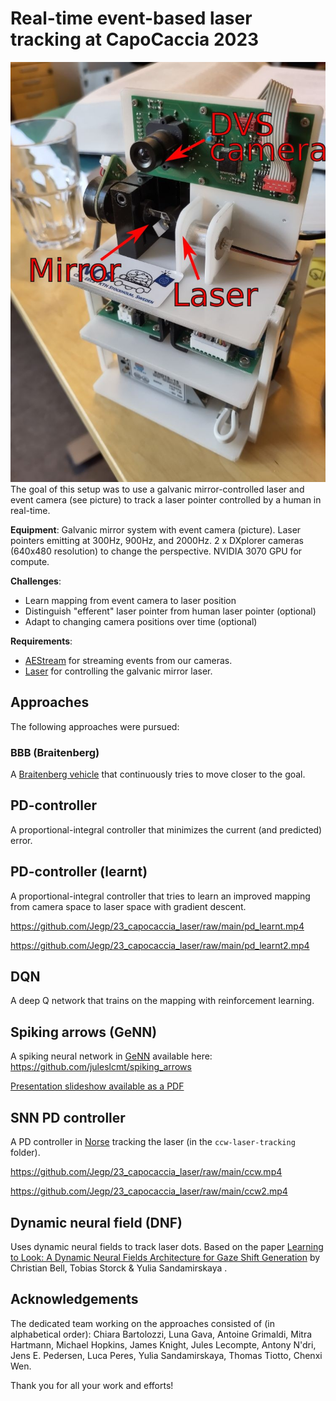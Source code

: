 # Real-time event-based laser tracking at CapoCaccia 2023
![](Laser.jpg)
The goal of this setup was to use a galvanic mirror-controlled laser and event camera (see picture) to track a laser pointer controlled by a human in real-time.

**Equipment**: Galvanic mirror system with event camera (picture). Laser pointers emitting at 300Hz, 900Hz, and 2000Hz. 2 x DXplorer cameras (640x480 resolution) to change the perspective. NVIDIA 3070 GPU for compute.

**Challenges**:
* Learn mapping from event camera to laser position
* Distinguish "efferent" laser pointer from human laser pointer (optional)
* Adapt to changing camera positions over time (optional)

**Requirements**:
* [AEStream](https://github.com/aestream/aestream) for streaming events from our cameras.
* [Laser](https://github.com/ncskth/laser) for controlling the galvanic mirror laser.

## Approaches
The following approaches were pursued:

### BBB (Braitenberg)
A [Braitenberg vehicle](https://en.wikipedia.org/wiki/Braitenberg_vehicle) that continuously tries to move closer to the goal.

## PD-controller
A proportional-integral controller that minimizes the current (and predicted) error.

## PD-controller (learnt)
A proportional-integral controller that tries to learn an improved mapping from camera space to laser space with gradient descent.

https://github.com/Jegp/23_capocaccia_laser/raw/main/pd_learnt.mp4

https://github.com/Jegp/23_capocaccia_laser/raw/main/pd_learnt2.mp4

## DQN
A deep Q network that trains on the mapping with reinforcement learning.

## Spiking arrows (GeNN)
A spiking neural network in [GeNN](https://genn-team.github.io/) available here: https://github.com/juleslcmt/spiking_arrows

[Presentation slideshow available as a PDF](spiking_arrow_pres.pdf)

## SNN PD controller
A PD controller in [Norse](https://github.com/norse/norse) tracking the laser (in the `ccw-laser-tracking` folder).

https://github.com/Jegp/23_capocaccia_laser/raw/main/ccw.mp4

https://github.com/Jegp/23_capocaccia_laser/raw/main/ccw2.mp4

## Dynamic neural field (DNF)
Uses dynamic neural fields to track laser dots. Based on the paper [Learning to Look: A Dynamic Neural Fields Architecture for Gaze Shift Generation](https://link.springer.com/chapter/10.1007/978-3-319-11179-7_88) by Christian Bell, Tobias Storck & Yulia Sandamirskaya .

## Acknowledgements
The dedicated team working on the approaches consisted of (in alphabetical order):
Chiara Bartolozzi, Luna Gava, Antoine Grimaldi, Mitra Hartmann, Michael Hopkins, James Knight, Jules Lecompte, Antony N'dri, Jens E. Pedersen, Luca Peres, Yulia Sandamirskaya, Thomas Tiotto, Chenxi Wen.

Thank you for all your work and efforts!
